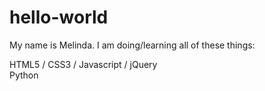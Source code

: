 # hello-world

My name is Melinda. 
I am doing/learning all of these things:

HTML5 / CSS3 / Javascript / jQuery </br>
Python

